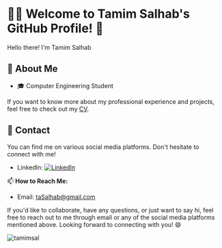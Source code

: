 # 👨‍💻 Welcome to Tamim Salhab's GitHub Profile! 👋

Hello there! I'm Tamim Salhab

## 📄 About Me

- 🎓 Computer Engineering Student

If you want to know more about my professional experience and projects, feel free to check out my [CV](https://docs.google.com/document/d/1J0lnQXCOVu0fES0KkMyb6H3YJd2CGwVL1WyY67F1_0M/edit?usp=sharing).

## 📱 Contact

You can find me on various social media platforms. Don't hesitate to connect with me!

- LinkedIn: [![LinkedIn](https://img.shields.io/badge/LinkedIn-Connect-blue?logo=linkedin&logoColor=white&style=flat-square)](https://www.linkedin.com/in/tamimsall/)

📫 **How to Reach Me:**
- Email: taSalhab@gmail.com
  
If you'd like to collaborate, have any questions, or just want to say hi, feel free to reach out to me through email or any of the social media platforms mentioned above.
Looking forward to connecting with you! 😄

<p><img align="center" src="https://github-readme-stats.vercel.app/api/top-langs?username=tamimsal&show_icons=true&locale=en&layout=compact" alt="tamimsal" /></p>
